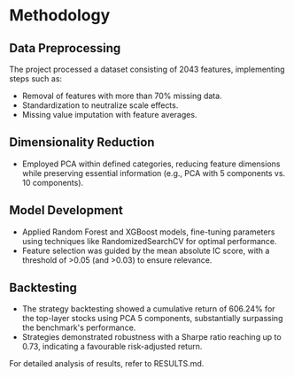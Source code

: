 # Methodology

## Data Preprocessing
The project processed a dataset consisting of 2043 features, implementing steps such as:
- Removal of features with more than 70% missing data.
- Standardization to neutralize scale effects.
- Missing value imputation with feature averages.

## Dimensionality Reduction
- Employed PCA within defined categories, reducing feature dimensions while preserving essential information (e.g., PCA with 5 components vs. 10 components).

## Model Development
- Applied Random Forest and XGBoost models, fine-tuning parameters using techniques like RandomizedSearchCV for optimal performance.
- Feature selection was guided by the mean absolute IC score, with a threshold of >0.05 (and >0.03) to ensure relevance.

## Backtesting
- The strategy backtesting showed a cumulative return of 606.24% for the top-layer stocks using PCA 5 components, substantially surpassing the benchmark's performance.
- Strategies demonstrated robustness with a Sharpe ratio reaching up to 0.73, indicating a favourable risk-adjusted return.

For detailed analysis of results, refer to RESULTS.md.


